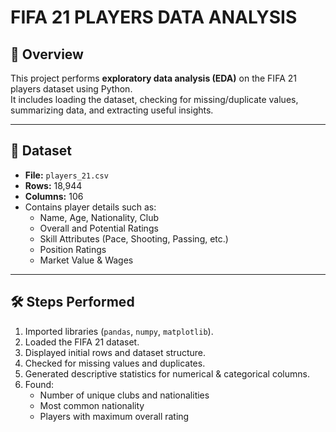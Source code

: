 # FIFA 21 PLAYERS DATA  ANALYSIS

## 📌 Overview
This project performs **exploratory data analysis (EDA)** on the FIFA 21 players dataset using Python.  
It includes loading the dataset, checking for missing/duplicate values, summarizing data, and extracting useful insights.

---

## 📂 Dataset
- **File:** `players_21.csv`
- **Rows:** 18,944  
- **Columns:** 106  
- Contains player details such as:
  - Name, Age, Nationality, Club
  - Overall and Potential Ratings
  - Skill Attributes (Pace, Shooting, Passing, etc.)
  - Position Ratings
  - Market Value & Wages

---

## 🛠️ Steps Performed
1. Imported libraries (`pandas`, `numpy`, `matplotlib`).
2. Loaded the FIFA 21 dataset.
3. Displayed initial rows and dataset structure.
4. Checked for missing values and duplicates.
5. Generated descriptive statistics for numerical & categorical columns.
6. Found:
   - Number of unique clubs and nationalities
   - Most common nationality
   - Players with maximum overall rating
